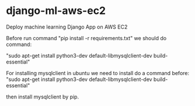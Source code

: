 # django-ml-aws-ec2
Deploy machine learning Django App on AWS EC2

Before run command "pip install -r requirements.txt" we should do command: 

"sudo apt-get install python3-dev default-libmysqlclient-dev build-essential"

For installing mysqlclient in ubuntu we need to install do a command before: "sudo apt-get install python3-dev default-libmysqlclient-dev build-essential"
    
then install mysqlclient by pip.

